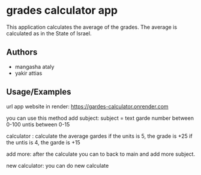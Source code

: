 
# grades calculator app

This application calculates the average of the grades. The average is calculated as in the State of Israel.


## Authors

- mangasha ataly
- yakir attias


## Usage/Examples
url app website in render:
https://gardes-calculator.onrender.com 



you can use this method
add subject:
subject = text
garde number between 0-100
untis between 0-15

calculator :
calculate the average gardes 
if the units is 5, the grade is +25 
if the untis is 4, the garde is +15

add more:
after the calculate you can to back to main and 
add more subject.

new calculator:
you can do new calculate
